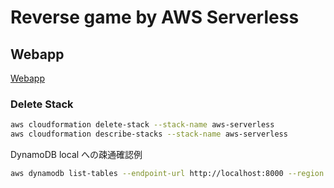 # Reverse game by AWS Serverless

## Webapp

[Webapp](http://aws-serverless-frontend-s3-ap-northeast-1-465068362057.s3-website-ap-northeast-1.amazonaws.com/)

### Delete Stack

```bash
aws cloudformation delete-stack --stack-name aws-serverless
aws cloudformation describe-stacks --stack-name aws-serverless
```

DynamoDB local への疎通確認例

```bash
aws dynamodb list-tables --endpoint-url http://localhost:8000 --region us-west-2
```
